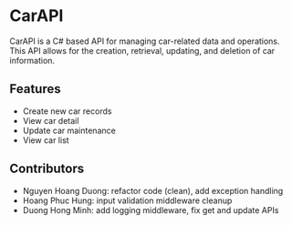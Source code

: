 # CarAPI

CarAPI is a C# based API for managing car-related data and operations. This API allows for the creation, retrieval, updating, and deletion of car information.

## Features

- Create new car records
- View car detail
- Update car maintenance
- View car list

## Contributors

- Nguyen Hoang Duong: refactor code (clean), add exception handling
- Hoang Phuc Hung: input validation middleware cleanup 
- Duong Hong Minh: add logging middleware, fix get and update APIs
